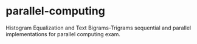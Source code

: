 # parallel-computing

Histogram Equalization and Text Bigrams-Trigrams sequential and parallel implementations for parallel computing exam.

